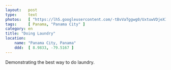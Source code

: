 ```yaml
---
layout:   post
type:     text
photos:   [ "https://lh5.googleusercontent.com/-tBvVaTggwg0/UxtuwVDjeXI/AAAAAAAABik/XV4EBO2QOA4/w768-h1024-no/laundry.jpg" ]
tags:     [ Panama, "Panama City" ]
category: en
title: "Doing Laundry"
location:
    name: "Panama City, Panama"
    ddd:  [ 8.9833, -79.5167 ]
---
```


Demonstrating the best way to do laundry. 